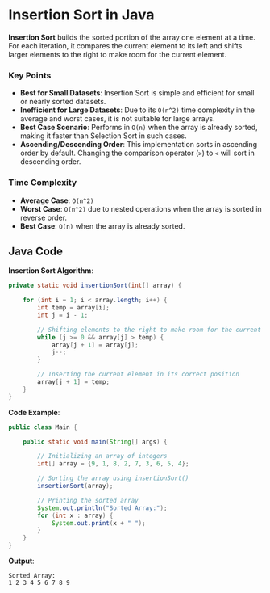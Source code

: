 # Insertion Sort in Java

**Insertion Sort** builds the sorted portion of the array one element at a time. For each iteration, it compares the current element to its left and shifts larger elements to the right to make room for the current element.

### Key Points

- **Best for Small Datasets**: Insertion Sort is simple and efficient for small or nearly sorted datasets.
- **Inefficient for Large Datasets**: Due to its `O(n^2)` time complexity in the average and worst cases, it is not suitable for large arrays.
- **Best Case Scenario**: Performs in `O(n)` when the array is already sorted, making it faster than Selection Sort in such cases.
- **Ascending/Descending Order**: This implementation sorts in ascending order by default. Changing the comparison operator (`>`) to `<` will sort in descending order.

### Time Complexity

- **Average Case**: `O(n^2)`
- **Worst Case**: `O(n^2)` due to nested operations when the array is sorted in reverse order.
- **Best Case**: `O(n)` when the array is already sorted.

## Java Code

**Insertion Sort Algorithm**:
```java
private static void insertionSort(int[] array) {

    for (int i = 1; i < array.length; i++) {
        int temp = array[i];
        int j = i - 1;

        // Shifting elements to the right to make room for the current element
        while (j >= 0 && array[j] > temp) {
            array[j + 1] = array[j];
            j--;
        }

        // Inserting the current element in its correct position
        array[j + 1] = temp;
    }
}
```

**Code Example**:
```java
public class Main {

    public static void main(String[] args) {

        // Initializing an array of integers
        int[] array = {9, 1, 8, 2, 7, 3, 6, 5, 4};

        // Sorting the array using insertionSort()
        insertionSort(array);

        // Printing the sorted array
        System.out.println("Sorted Array:");
        for (int x : array) {
            System.out.print(x + " ");
        }
    }
}
```

**Output**:
```
Sorted Array:
1 2 3 4 5 6 7 8 9
```